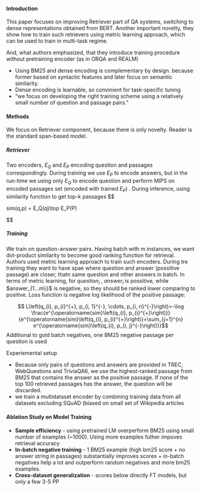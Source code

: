 
#### Introduction

This paper focuses on improving Retriever part of QA systems, switching to dense representations obtained from BERT. Another important novelty, they show how to train such retrievers using metric learning approach, which can be used to train in multi-task regime.

And, what authors emphasized, that they introduce training procedure without pretraining encoder (as in ORQA and REALM)

- Using BM25 and dense encoding is complementary by design. because former based on syntactic features and later focus on semantic similarity.
- Dense encoding is learnable, so convinient for task-specific tuning 
- "we focus on developing the right training scheme using a relatively small number of question and passage pairs."



#### Methods

We focus on Retriever component, because there is only novelty. Reader is the standard span-based model.

##### Retriever
Two encoders, $E_Q$  and $E_P$ encoding question and passages correspondingly.
During training we use $E_P$ to encode answers, but in the run-time we using only $E_Q$ to encode question and perform MIPS on encoded passages set (encoded with trained $E_P$) .
During inference, using similarity function to get top-k passages
$$

sim(q,p) = E_Q(q)\top E_P(P)

$$

##### Training
We train on question-answer pairs. Having batch with m instances, we want dot-product similarity to become good ranking function for retrieval. Authors used metric learning approach to train such encoders. During tre training they want to have spae where question and answer (possitive passage) are closer, thatn same question and other answers in batch. In terms of metric learning, for  $question_i$ , $answer_i$ is possitive, while $answer_{1...m\i}$ is negative, so they should be ranked lower comparing to positive. Loss function is negative log likelihood of the positive passage:

$$
L\left(q_{i}, p_{i}^{+}, p_{i, 1}^{-}, \cdots, p_{i, n}^{-}\right)=-\log \frac{e^{\operatorname{sim}\left(q_{i}, p_{i}^{+}\right)}}{e^{\operatorname{sim}\left(q_{i}, p_{i}^{+}\right)}+\sum_{j=1}^{n} e^{\operatorname{sim}\left(q_{i}, p_{i, j}^{-}\right)}}$$
Additional to gold batch negatives,  one BM25 negative passage per question is used

Experiemental setup
- Because only pairs of questions and answers are provided in TREC, WebQuestions and TriviaQA6, we use the highest-ranked passage from BM25 that contains the answer as the positive passage. If none of the top 100 retrieved passages has the answer, the question will be discarded.
- we train a multidataset encoder by combining training data from all datasets excluding SQuAD (biased on small set of Wikipedia articles



#### Ablation Study on Model Training
- **Sample efficiency** - using pretrained LM overperform BM25 using small number of examples (~1000). Using more examples futher impoves retrieval accuracy
- **In-batch negative training** - 1 BM25 example (high bm25 score + no answer string in passages) substantially improves scores + in-batch negatives help a lot and outperform random negatives and more bm25 examples.
- **Cross-dataset generalization** -  scores below directly FT models, but only a few 3-5 PP